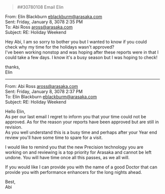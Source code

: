 > ##30780108 Email Elin  
  
From: Elin Blackburn <eblackburm@arasaka.com>  
Sent: Friday, January 8, 3078 2:35 PM  
To: Abi Ross <aross@arasaka.com>  
Subject: RE: Holiday Weekend  
  
Hey Abi, I am so sorry to bother you but I wanted to know if you could check why my time for the holidays wasn't approved?  
I've been working nonstop and was hoping after these reports were in that I could take a few days. I know it's a busy season but I was hoping to check!  
  
thanks,  
Elin  
  
____________________________________  
  
From:  Abi Ross <aross@arasaka.com>  
Sent: Friday, January 8, 3078 2:37 PM  
To: Elin Blackburn <eblackburm@arasaka.com>  
Subject: RE: Holiday Weekend  

Hello Elin,  
As per our last email I regret to inform you that your time could not be approved. As for the reason your reports have been approved but are still in revision.  
As you well understand this is a busy time and perhaps after your Year end review you'll have some time to spare for a visit.  
  
I would like to remind you that the new Precision technology you are working on and reviewing is a top priority for Arasaka and cannot be left undone. You will have time once all this passes, as we all will.  
  
If you would like I can provide you with the name of a good Doctor that can provide you with performance enhancers for the long nights ahead.  
  
Best,  
Abi  

